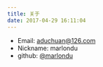 ```yaml
---
title: 关于
date: 2017-04-29 16:11:04
---
```


- Email: aduchuan@126.com
- Nickname: marlondu
- github: [@marlondu](https://github.com/marlondu)


